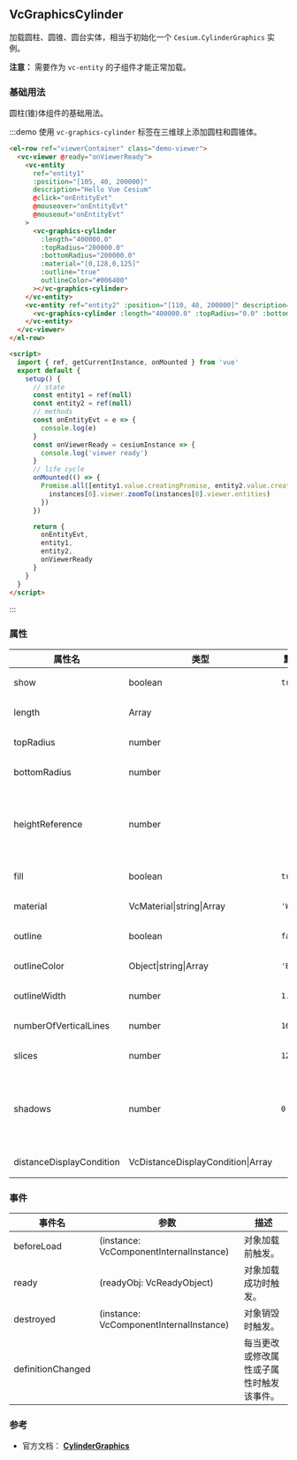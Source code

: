 ## VcGraphicsCylinder

加载圆柱、圆锥、圆台实体，相当于初始化一个 `Cesium.CylinderGraphics` 实例。

**注意：** 需要作为 `vc-entity` 的子组件才能正常加载。

### 基础用法

圆柱(锥)体组件的基础用法。

:::demo 使用 `vc-graphics-cylinder` 标签在三维球上添加圆柱和圆锥体。

```html
<el-row ref="viewerContainer" class="demo-viewer">
  <vc-viewer @ready="onViewerReady">
    <vc-entity
      ref="entity1"
      :position="[105, 40, 200000]"
      description="Hello Vue Cesium"
      @click="onEntityEvt"
      @mouseover="onEntityEvt"
      @mouseout="onEntityEvt"
    >
      <vc-graphics-cylinder
        :length="400000.0"
        :topRadius="200000.0"
        :bottomRadius="200000.0"
        :material="[0,128,0,125]"
        :outline="true"
        outlineColor="#006400"
      ></vc-graphics-cylinder>
    </vc-entity>
    <vc-entity ref="entity2" :position="[110, 40, 200000]" description="Hello Vue Cesium">
      <vc-graphics-cylinder :length="400000.0" :topRadius="0.0" :bottomRadius="200000.0" material="RED"></vc-graphics-cylinder>
    </vc-entity>
  </vc-viewer>
</el-row>

<script>
  import { ref, getCurrentInstance, onMounted } from 'vue'
  export default {
    setup() {
      // state
      const entity1 = ref(null)
      const entity2 = ref(null)
      // methods
      const onEntityEvt = e => {
        console.log(e)
      }
      const onViewerReady = cesiumInstance => {
        console.log('viewer ready')
      }
      // life cycle
      onMounted(() => {
        Promise.all([entity1.value.creatingPromise, entity2.value.creatingPromise]).then(instances => {
          instances[0].viewer.zoomTo(instances[0].viewer.entities)
        })
      })

      return {
        onEntityEvt,
        entity1,
        entity2,
        onViewerReady
      }
    }
  }
</script>
```

:::

### 属性

<!-- prettier-ignore -->
| 属性名 | 类型 | 默认值 | 描述 | 可选值 |
| ---- | ----- | ----- | ----- | ----  |
| show | boolean | `true` | `optional` 指定 cylinder 是否显示。 |
| length | Array | | `optional` 指定 cylinder 的长。 |
| topRadius | number | | `optional` 指定 cylinder 的顶部半径。 |
| bottomRadius | number | | `optional` 指定 cylinder 的底部半径。 |
| heightReference | number | | `optional` 指定 cylinder 高度模式。 **NONE: 0, CLAMP_TO_GROUND: 1, RELATIVE_TO_GROUND: 2**|0/1/2|
| fill | boolean | `true` | `optional` 指定 cylinder 是否填充材质。 |
| material | VcMaterial\|string\|Array | `'WHITE'` | `optional` 指定 cylinder 的材质。 |
| outline | boolean | `false` | `optional` 指定 cylinder 是否绘制轮廓线。 |
| outlineColor | Object\|string\|Array | `'BLACK'` | `optional` 指定 cylinder 轮廓线颜色。 |
| outlineWidth | number | `1.0` | `optional` 指定 cylinder 轮廓线宽度。 |
| numberOfVerticalLines | number | `16` | `optional` 指定沿轮廓线周长绘制的垂直线数。 |
| slices | number | `128` | `optional` 指定 cylinder 边节点数量。 |
| shadows | number | `0` | `optional` 指定 cylinder 是否投射或接收每个点光源的阴影。 **DISABLED: 0, ENABLED: 1, CAST_ONLY: 2, RECEIVE_ONLY: 3** |0/1/2/3|
| distanceDisplayCondition | VcDistanceDisplayCondition\|Array | | `optional` 指定 cylinder 随相机距离显示条件。 |

### 事件

| 事件名            | 参数                                    | 描述                                     |
| ----------------- | --------------------------------------- | ---------------------------------------- |
| beforeLoad        | (instance: VcComponentInternalInstance) | 对象加载前触发。                         |
| ready             | (readyObj: VcReadyObject)               | 对象加载成功时触发。                     |
| destroyed         | (instance: VcComponentInternalInstance) | 对象销毁时触发。                         |
| definitionChanged |                                         | 每当更改或修改属性或子属性时触发该事件。 |

### 参考

- 官方文档： **[CylinderGraphics](https://cesium.com/docs/cesiumjs-ref-doc/CylinderGraphics.html)**
